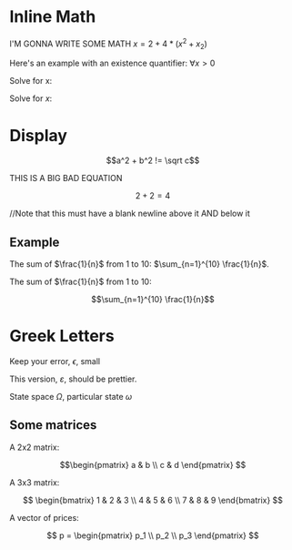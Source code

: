 # Inline Math

I'M GONNA WRITE SOME MATH $x = 2 + 4 * (x^2 + x_2)$

Here's an example with an existence quantifier: $\forall x > 0$

Solve for x:

Solve for $x$:


# Display

$$a^2 + b^2 != \sqrt c$$

THIS IS A BIG BAD EQUATION  

$$2+2=4$$   

//Note that this must have a blank newline above it AND below it

## Example

The sum of $\frac{1}{n}$ from 1 to 10: $\sum_{n=1}^{10} \frac{1}{n}$.

The sum of $\frac{1}{n}$ from 1 to 10: 

$$\sum_{n=1}^{10} \frac{1}{n}$$


# Greek Letters

Keep your error, $\epsilon$, small

This version, $\varepsilon$, should be prettier.

State space $\Omega$, particular state $\omega$


## Some matrices

A 2x2 matrix:

$$\begin{pmatrix}
a & b \\
c & d
\end{pmatrix}
$$

A 3x3 matrix:

$$
\begin{bmatrix}
1 & 2 & 3 \\
4 & 5 & 6 \\
7 & 8  & 9
\end{bmatrix}
$$

A vector of prices:

$$
p = \begin{pmatrix}
p_1 \\
p_2 \\
p_3
\end{pmatrix}
$$
